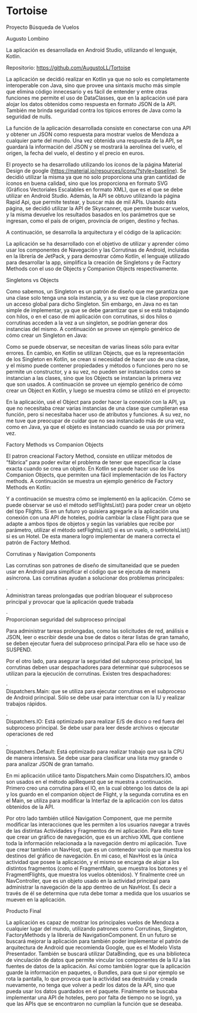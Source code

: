 # Tortoise


Proyecto Búsqueda de Vuelos

Augusto Lombino

                                                                                                                                        



La aplicación es
desarrollada en Android Studio, utilizando el lenguaje, Kotlin.



Repositorio: https://github.com/AugustoLL/Tortoise




La aplicación se decidió realizar
en Kotlin ya que no solo es completamente interoperable con Java, sino que
provee una sintaxis mucho más simple que elimina código innecesario y es fácil
de entender y entre otras funciones me permite el uso de DataClasses, que en la
aplicación usé para alojar los datos obtenidos como respuesta en formato JSON
de la API. También me brinda seguridad contra los típicos errores de Java como
la seguridad de nulls.



La función de la aplicación
desarrollada consiste en conectarse con una API y obtener un JSON como
respuesta para mostrar vuelos de Mendoza a cualquier parte del mundo. Una vez
obtenida una respuesta de la API, se guardará la información del JSON y se
mostrará la aerolínea del vuelo, el origen, la fecha del vuelo, el destino y el
precio en euros.



El proyecto se ha desarrollado
utilizando los íconos de la página Material Design de google (https://material.io/resources/icons/?style=baseline).
Se decidió utilizar la misma ya que no solo proporciona una gran cantidad de
íconos en buena calidad, sino que los proporciona en formato SVG (Gráficos Vectoriales Escalables en formato
XML), que es el que se debe utilizar en Android Studio. Además, la API se
obtuvo utilizando la página Rapid Api, que permite testear, y buscar más de mil
APIs. Usando ésta página, se decidió utilizar la API de Skyscanner, que permite
buscar vuelos, y la misma devuelve los resultados basados en los parámetros que
se ingresan, como el país de origen, provincia de origen, destino y fechas.



 




 
 
  
  
  
  
  
  
  
  
  
  
  
  
 
 
 

 




 



 

A continuación, se desarrolla la arquitectura y el código de la aplicación:

 



La aplicación se ha desarrollado
con el objetivo de utilizar y aprender cómo usar los componentes de Navegación
y las Corrutinas de Android, incluidas en la librería de JetPack, y para
demostrar cómo Kotlin, el lenguaje utilizado para desarrollar la app,
simplifica la creación de Singletons y de Factory Methods con el uso de Objects
y Companion Objects respectivamente.



 



Singletons vs Objects

 



Como sabemos, un Singleton es un
patrón de diseño que me garantiza que una clase solo tenga una sola instancia,
y a su vez que la clase proporcione un acceso global para dicho Singleton. Sin
embargo, en Java no es tan simple de implementar, ya que se debe garantizar que
si se está trabajando con hilos, o en el caso de mi aplicación con corrutinas,
si dos hilos o corrutinas acceden a la vez a un singleton, se podrían generar
dos instancias del mismo. A continuación se provee un ejemplo genérico de cómo
crear un Singleton en Java:




 




Como se puede observar, se
necesitan de varias líneas sólo para evitar errores. En cambio, en Kotlin se
utilizan Objects, que es la representación de los Singleton en Kotlin, se crean
si necesidad de hacer uso de una clase, y el mismo puede contener propiedades y
métodos o funciones pero no se permite un constructor, y a su vez, no pueden
ser instanciados como se instancian a las clases, sino que los Objects se
instancian la primera vez que son usados. A continuación se provee un ejemplo
genérico de cómo crear un Object en Kotlin, y luego se muestra cómo se utilizó
en el proyecto:




 




En la aplicación, usé el Object
para poder hacer la conexión con la API, ya que no necesitaba crear varias
instancias de una clase que cumplieran esa función, pero si necesitaba hacer
uso de atributos y funciones. A su vez, no me tuve que preocupar de cuidar que
no sea instanciado más de una vez, como en Java, ya que el objeto es
instanciado cuando se usa por primera vez.




 




Factory Methods vs Companion Objects

 



El patron creacional Factory Method, consiste en utilizar métodos
de “fábrica” para poder evitar el problema de tener que especificar la clase
exacta cuando se crea un objeto. En Kotlin se puede hacer uso de los Companion
Objects, que permiten una fácil implementación de los Factory methods. A
continuación se muestra un ejemplo genérico de Factory Methods en Kotlin:




 




Y a continuación se muestra cómo
se implementó en la aplicación. Cómo se puede observar se usó el método
setFlightsList() para poder crear un objeto del tipo Flights. Si en un futuro
yo quisiera agregarle a la aplicación una conexión con una API de hoteles,
podría cambiar la clase Flight para que se adapte a ambos tipos de objetos y
según las variables que recibe por parámetro, utilizar el método
setFlightsList() si es un vuelo, o setHotelsList() si es un Hotel. De esta
manera logro implementar de manera correcta el patrón de Factory Method.



 




 




 

 



 



 



 



Corrutinas y Navigation Components

 



Las corrutinas son patrones de
diseño de simultaneidad que se pueden usar en Android para simpificar el código
que se ejecuta de manera asíncrona. Las corrutinas ayudan a solucionar dos problemas
principales:



·        
Administran tareas prolongadas que podrían
bloquear el subproceso principal y provocar que la aplicación quede trabada



·        
Proporcionan seguridad del subproceso principal



Para administrar tareas
prolongadas, como las solicitudes de red, análisis e JSON, leer o escribir
desde una bse de datos o iterar listas de gran tamaño, se deben ejecutar fuera
del subproceso principal.Para ello se hace uso de SUSPEND.



Por el otro lado, para asegurar
la seguridad del subproceso principal, las corrutinas deben usar despachadores
para determinar qué subprocesos se utilizan para la ejecución de corrutinas.
Existen tres despachadores:



·        
Dispatchers.Main:
que se utiliza para ejecutar corrutinas en el subproceso de Android principal.
Sólo se debe usar para interctuar con la IU y realizar trabajos rápidos.



·        
Dispatchers.IO:
Está optimizado para realizar E/S de disco o red fuera del subproceso
principal. Se debe usar para leer desde archivos o ejecutar operaciones de red



·        
Dispatchers.Default:
Está optimizado para realizar trabajo que usa la CPU de manera intensiva.
Se debe usar para clasificar una lista muy grande o para analizar JSON de gran
tamaño.



En mi aplicación utilicé tanto Dispatchers.Main como Dispatchers.IO, ambos son usados en el
método apiRequest que se muestra a continuación. Primero creo una corrutina
para el IO, en la cual obtengo los datos de la api y los guardo en el companion
object de Flight, y la segunda corrutina es en el Main, se utiliza para
modificar la Interfaz de la aplicación con los datos obtenidos de la API.



 




 




Por otro lado también utilicé
Navigation Component, que me permite modificar las interacciones que les
permiten a los usuarios navegar a través de las distintas Actividades y
Fragmentos de mi aplicación. Para ello tuve que crear un gráfico de navegación,
que es un archivo XML que contiene toda la información relacionada a la
navegación dentro mi aplicación. Tuve que crear también un NavHost, que es un
contenedor vacío que muestra los destinos del gráfico de navegación. En mi
caso, el NavHost es la única actividad que posee la aplicación, y el mismo se
encarga de alojar a los distintos fragmentos (como el FragmentMain, que muestra
los botones y el FragmentFlights, que muestra los vuelos obtenidos). Y
finalmente creé un NavController, que es un objeto usado en la actividad
principal para administrar la navegación de la app dentreo de un NavHost. Es
decir a través de él se determina que ruta debe tomar a medida que los usuarios
se mueven en la aplicación.



 



Producto Final

 




 
                  
 




 



 



 



 



La aplicación es capaz de mostrar
los principales vuelos de Mendoza a cualquier lugar del mundo, utilizando
patrones como Corrutinas, Singleton, FactoryMethods y la librería de NavigationComponent.
En un futuro se buscará mejorar la aplicación para también poder implementar el
patrón de arquitectura de Android que recomienda Google, que es el Modelo Vista Presentador. También se
buscará utilizar DataBinding, que es una biblioteca de vinculación de datos que
permite vincular los componentes de la IU a las fuentes de datos de la
aplicación. Así como también lograr que la aplicación guarde la información en
paquetes, o Bundles, para que si por ejemplo se rota la pantalla, lo que provoca
que la actividad sea destruida y creada nuevamente, no tenga que volver a pedir
los datos de la API, sino que pueda usar los datos guardados en el paquete. Finalmente
se buscaba implementar una API de hoteles, pero por falta de tiempo no se
logró, ya que las APIs que se encontraron no cumplían la función que se
deseaba.



